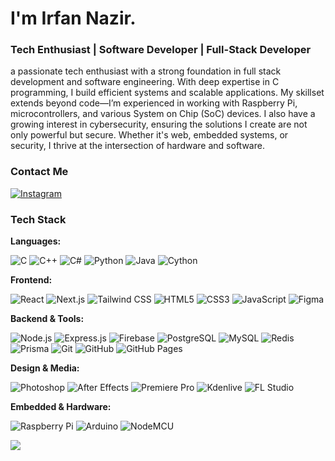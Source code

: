 # I'm Irfan Nazir.
### Tech Enthusiast | Software Developer | Full-Stack Developer


a passionate tech enthusiast with a strong foundation in full stack development and software engineering. With deep expertise in C programming, I build efficient systems and scalable applications. My skillset extends beyond code—I’m experienced in working with Raspberry Pi, microcontrollers, and various System on Chip (SoC) devices. I also have a growing interest in cybersecurity, ensuring the solutions I create are not only powerful but secure. Whether it's web, embedded systems, or security, I thrive at the intersection of hardware and software.


### Contact Me
[![Instagram](https://img.shields.io/badge/Instagram-irrfan__nazir-E4405F?logo=instagram&logoColor=white&style=for-the-badge)](https://instagram.com/irrfan_nazir)

### Tech Stack

**Languages:**

![C](https://img.shields.io/badge/C-A8B9CC?logo=c&logoColor=white&style=for-the-badge)
![C++](https://img.shields.io/badge/C++-00599C?logo=c%2b%2b&logoColor=white&style=for-the-badge)
![C#](https://img.shields.io/badge/C%23-239120?logo=c-sharp&logoColor=white&style=for-the-badge)
![Python](https://img.shields.io/badge/Python-3776AB?logo=python&logoColor=white&style=for-the-badge)
![Java](https://img.shields.io/badge/Java-007396?logo=java&logoColor=white&style=for-the-badge)
![Cython](https://img.shields.io/badge/Cython-FFD43B?logo=python&logoColor=black&style=for-the-badge)

**Frontend:**

![React](https://img.shields.io/badge/React-61DAFB?logo=react&logoColor=white&style=for-the-badge)
![Next.js](https://img.shields.io/badge/Next.js-000000?logo=next.js&logoColor=white&style=for-the-badge)
![Tailwind CSS](https://img.shields.io/badge/Tailwind_CSS-38B2AC?logo=tailwind-css&logoColor=white&style=for-the-badge)
![HTML5](https://img.shields.io/badge/HTML5-E34F26?logo=html5&logoColor=white&style=for-the-badge)
![CSS3](https://img.shields.io/badge/CSS3-1572B6?logo=css3&logoColor=white&style=for-the-badge)
![JavaScript](https://img.shields.io/badge/JavaScript-F7DF1E?logo=javascript&logoColor=black&style=for-the-badge)
![Figma](https://img.shields.io/badge/Figma-F24E1E?logo=figma&logoColor=white&style=for-the-badge)

**Backend & Tools:**

![Node.js](https://img.shields.io/badge/Node.js-339933?logo=node.js&logoColor=white&style=for-the-badge)
![Express.js](https://img.shields.io/badge/Express.js-000000?logo=express&logoColor=white&style=for-the-badge)
![Firebase](https://img.shields.io/badge/Firebase-FFCA28?logo=firebase&logoColor=black&style=for-the-badge)
![PostgreSQL](https://img.shields.io/badge/PostgreSQL-336791?logo=postgresql&logoColor=white&style=for-the-badge)
![MySQL](https://img.shields.io/badge/MySQL-4479A1?logo=mysql&logoColor=white&style=for-the-badge)
![Redis](https://img.shields.io/badge/Redis-DC382D?logo=redis&logoColor=white&style=for-the-badge)
![Prisma](https://img.shields.io/badge/Prisma-2D3748?logo=prisma&logoColor=white&style=for-the-badge)
![Git](https://img.shields.io/badge/Git-F05032?logo=git&logoColor=white&style=for-the-badge)
![GitHub](https://img.shields.io/badge/GitHub-181717?logo=github&logoColor=white&style=for-the-badge)
![GitHub Pages](https://img.shields.io/badge/GitHub_Pages-222222?logo=github&logoColor=white&style=for-the-badge)

**Design & Media:**

![Photoshop](https://img.shields.io/badge/Photoshop-31A8FF?logo=adobe-photoshop&logoColor=white&style=for-the-badge)
![After Effects](https://img.shields.io/badge/After_Effects-9999FF?logo=adobe-after-effects&logoColor=white&style=for-the-badge)
![Premiere Pro](https://img.shields.io/badge/Premiere_Pro-9999FF?logo=adobe-premiere-pro&logoColor=white&style=for-the-badge)
![Kdenlive](https://img.shields.io/badge/Kdenlive-5271FF?logo=kdenlive&logoColor=white&style=for-the-badge)
![FL Studio](https://img.shields.io/badge/FL_Studio-F57C00?logo=fl-studio&logoColor=white&style=for-the-badge)

**Embedded & Hardware:**

![Raspberry Pi](https://img.shields.io/badge/Raspberry%20Pi-C51A4A?logo=raspberry-pi&logoColor=white&style=for-the-badge)
![Arduino](https://img.shields.io/badge/Arduino-00979D?logo=arduino&logoColor=white&style=for-the-badge)
![NodeMCU](https://img.shields.io/badge/NodeMCU-4B8BBE?logo=espressif&logoColor=white&style=for-the-badge)


![](https://readme-typing-svg.demolab.com/?lines=Your+career+isn’t+a+ladder+to+climb-+it’s+a+mountain+to+shape.;Keep+carving+your+path,+even+when+the+summit+hides+in+the+clouds.;You+learn+nothing+by+cloning,+you+learn+by+building+something.&center=true&width=800&height=45&color=00FFFF&size=20)


<!--
**irrfannazir/irrfannazir** is a ✨ _special_ ✨ repository because its `README.md` (this file) appears on your GitHub profile.

Here are some ideas to get you started:

- 🔭 I’m currently working on ...
- 🌱 I’m currently learning ...
- 👯 I’m looking to collaborate on ...
- 🤔 I’m looking for help with ...
- 💬 Ask me about ...
- 📫 How to reach me: ...
- 😄 Pronouns: ...
- ⚡ Fun fact: ...
-->
